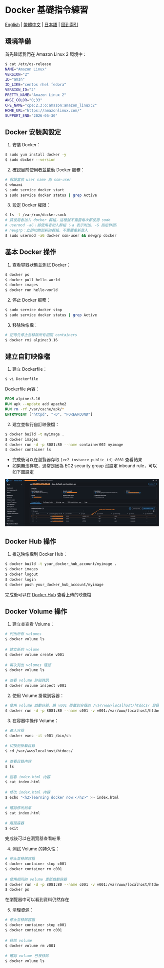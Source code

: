 # Docker 基礎指令練習

[English](../en/03_basic_docker_cmds.md) | [繁體中文](../zh-tw/03_basic_docker_cmds.md) | [日本語](../ja/03_basic_docker_cmds.md) | [回到索引](../README.md)

## 環境準備
首先確認我們在 Amazon Linux 2 環境中：
```bash
$ cat /etc/os-release
NAME="Amazon Linux"
VERSION="2"
ID="amzn"
ID_LIKE="centos rhel fedora"
VERSION_ID="2"
PRETTY_NAME="Amazon Linux 2"
ANSI_COLOR="0;33"
CPE_NAME="cpe:2.3:o:amazon:amazon_linux:2"
HOME_URL="https://amazonlinux.com/"
SUPPORT_END="2026-06-30"
```

## Docker 安裝與設定
1. 安裝 Docker：
```bash
$ sudo yum install docker -y
$ sudo docker --version
```

2. 確認目前使用者並啟動 Docker 服務：
```bash
# 假設當前 user name 為 ssm-user
$ whoami
$ sudo service docker start
$ sudo service docker status | grep Active
```

3. 設定 Docker 權限：
```bash
$ ls -l /var/run/docker.sock
# 將使用者加入 docker 群組，這樣就不需要每次都使用 sudo
# usermod -aG：將使用者加入群組（-a 表示附加，-G 指定群組）
# newgrp：立即切換到新的群組，不需要重新登入
$ sudo usermod -aG docker ssm-user && newgrp docker
```

## 基本 Docker 操作
1. 查看容器狀態並測試 Docker：
```bash
$ docker ps
$ docker pull hello-world
$ docker images
$ docker run hello-world
```

2. 停止 Docker 服務：
```bash
$ sudo service docker stop
$ sudo service docker status | grep Active
```

3. 移除映像檔：
```bash
# 記得先停止並移除所有相關 containers
$ docker rmi alpine:3.16 
```

## 建立自訂映像檔
1. 建立 Dockerfile：
```bash
$ vi Dockerfile
```

Dockerfile 內容：
```dockerfile
FROM alpine:3.16
RUN apk --update add apache2
RUN rm -rf /var/cache/apk/*
ENTRYPOINT ["httpd", "-D", "FOREGROUND"]
```

2. 建立並執行自訂映像檔：
```bash
$ docker build -t myimage .
$ docker images 
$ docker run -d -p 8081:80 --name container002 myimage 
$ docker container ls 
```
- 完成後可以在瀏覽器存取 `[ec2_instance_public_id]:8081` 查看結果
- 如果無法存取，通常是因為 EC2 security group 沒設定 inbound rule，可以如下圖設定
<img src="../images/03_sg_settings.jpg" width="600" />

## Docker Hub 操作
1. 推送映像檔到 Docker Hub：
```bash
$ docker build -t your_docker_hub_account/myimage .
$ docker images
$ docker logout
$ docker login
$ docker push your_docker_hub_account/myimage
```

完成後可以在 [Docker Hub](https://hub.docker.com/) 查看上傳的映像檔

## Docker Volume 操作
1. 建立並查看 Volume：
```bash
# 列出所有 volumes
$ docker volume ls

# 建立新的 volume
$ docker volume create v001

# 再次列出 volumes 確認
$ docker volume ls

# 查看 volume 詳細資訊
$ docker volume inspect v001
```

2. 使用 Volume 掛載到容器：
```bash
# 使用 volume 啟動容器，將 v001 掛載到容器的 /var/www/localhost/htdocs/ 目錄
$ docker run -d -p 8081:80 --name c001 -v v001:/var/www/localhost/htdocs/ myimage 
```

3. 在容器中操作 Volume：
```bash
# 進入容器
$ docker exec -it c001 /bin/sh

# 切換到掛載目錄
$ cd /var/www/localhost/htdocs/

# 查看目錄內容
$ ls

# 查看 index.html 內容
$ cat index.html

# 修改 index.html 內容
$ echo "<h2>learning docker now!</h2>" >> index.html

# 確認修改結果
$ cat index.html

# 離開容器
$ exit
```
完成後可以在瀏覽器查看結果

4. 測試 Volume 的持久性：
```bash
# 停止並移除容器
$ docker container stop c001
$ docker container rm c001

# 使用相同的 volume 重新啟動容器
$ docker run -d -p 8081:80 --name c001 -v v001:/var/www/localhost/htdocs/ myimage 
$ docker ps
```
在瀏覽器中可以看到資料仍然存在

5. 清理資源：
```bash
# 停止並移除容器
$ docker container stop c001
$ docker container rm c001

# 移除 volume
$ docker volume rm v001

# 確認 volume 已被移除
$ docker volume ls
```

